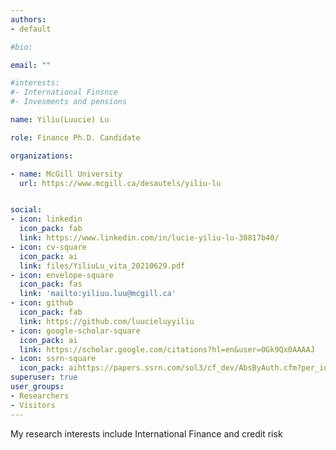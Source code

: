 ```yaml
---
authors:
- default

#bio:

email: ""

#interests:
#- International Finsnce
#- Invesments and pensions

name: Yiliu(Luucie) Lu

role: Finance Ph.D. Candidate

organizations:

- name: McGill University
  url: https://www.mcgill.ca/desautels/yiliu-lu


social:
- icon: linkedin
  icon_pack: fab
  link: https://www.linkedin.com/in/lucie-yiliu-lu-30817b40/
- icon: cv-square
  icon_pack: ai
  link: files/YiliuLu_vita_20210629.pdf
- icon: envelope-square
  icon_pack: fas
  link: 'mailto:yiliuu.luu@mcgill.ca'
- icon: github
  icon_pack: fab
  link: https://github.com/luucieluyyiliu
- icon: google-scholar-square
  icon_pack: ai
  link: https://scholar.google.com/citations?hl=en&user=0Gk9Qx0AAAAJ
- icon: ssrn-square
  icon_pack: aihttps://papers.ssrn.com/sol3/cf_dev/AbsByAuth.cfm?per_id=4038745https://ssrn.com/author=1234567
superuser: true
user_groups:
- Researchers
- Visitors
---
```

My research interests include International Finance and credit risk
